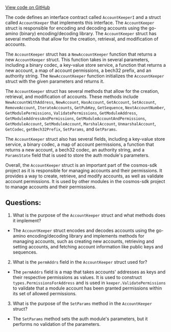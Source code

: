 [View code on GitHub](https://github.com/cosmos/cosmos-sdk.git/x/auth/keeper/keeper.go)

The code defines an interface contract called `AccountKeeperI` and a struct called `AccountKeeper` that implements this interface. The `AccountKeeper` struct is responsible for encoding and decoding accounts using the go-amino (binary) encoding/decoding library. The `AccountKeeper` struct has several methods that allow for the creation, retrieval, and modification of accounts. 

The `AccountKeeper` struct has a `NewAccountKeeper` function that returns a new `AccountKeeper` struct. This function takes in several parameters, including a binary codec, a key-value store service, a function that returns a new account, a map of account permissions, a bech32 prefix, and an authority string. The `NewAccountKeeper` function initializes the `AccountKeeper` struct with the given parameters and returns it.

The `AccountKeeper` struct has several methods that allow for the creation, retrieval, and modification of accounts. These methods include `NewAccountWithAddress`, `NewAccount`, `HasAccount`, `GetAccount`, `SetAccount`, `RemoveAccount`, `IterateAccounts`, `GetPubKey`, `GetSequence`, `NextAccountNumber`, `GetModulePermissions`, `ValidatePermissions`, `GetModuleAddress`, `GetModuleAddressAndPermissions`, `GetModuleAccountAndPermissions`, `GetModuleAccount`, `SetModuleAccount`, `MarshalAccount`, `UnmarshalAccount`, `GetCodec`, `getBech32Prefix`, `SetParams`, and `GetParams`.

The `AccountKeeper` struct also has several fields, including a key-value store service, a binary codec, a map of account permissions, a function that returns a new account, a bech32 codec, an authority string, and a `ParamsState` field that is used to store the auth module's parameters.

Overall, the `AccountKeeper` struct is an important part of the cosmos-sdk project as it is responsible for managing accounts and their permissions. It provides a way to create, retrieve, and modify accounts, as well as validate account permissions. It is used by other modules in the cosmos-sdk project to manage accounts and their permissions.
## Questions: 
 1. What is the purpose of the `AccountKeeper` struct and what methods does it implement?
- The `AccountKeeper` struct encodes and decodes accounts using the go-amino encoding/decoding library and implements methods for managing accounts, such as creating new accounts, retrieving and setting accounts, and fetching account information like public keys and sequences.

2. What is the `permAddrs` field in the `AccountKeeper` struct used for?
- The `permAddrs` field is a map that takes accounts' addresses as keys and their respective permissions as values. It is used to construct `types.PermissionsForAddress` and is used in `keeper.ValidatePermissions` to validate that a module account has been granted permissions within its set of allowed permissions.

3. What is the purpose of the `SetParams` method in the `AccountKeeper` struct?
- The `SetParams` method sets the auth module's parameters, but it performs no validation of the parameters.